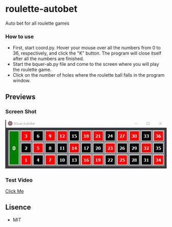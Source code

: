 # roulette-autobet
Auto bet for all roulette games
### How to use
- First, start coord.py. Hover your mouse over all the numbers from 0 to 36, respectively, and click the "K" button. The program will close itself after all the numbers are finished.
- Start the bquer-ab.py file and come to the screen where you will play the roulette game.
- Click on the number of holes where the roulette ball falls in the program window.
## Previews
### Screen Shot
![Preview](https://raw.githubusercontent.com/bquer/roulette-autobet/main/Capture.PNG)
### Test Video
[Click Me](https://youtu.be/9oOHiPisy0w?si=KEtAShSvxhtXnYPq)
## Lisence 
- MIT
